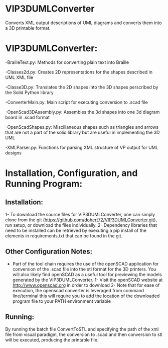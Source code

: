 # VIP3DUMLConverter
Converts XML output descriptions of UML diagrams and converts them into a 3D printable format.


VIP3DUMLConverter:
===================
-BrailleText.py:
    Methods for converting plain text into Braille

-Classes2d.py:
    Creates 2D representations for the shapes described in UML XML file

-Classe3D.py:
    Translates the 2D shapes into the 3D shapes perscribed by the Solid Python library

-ConverterMain.py:
    Main script for executing conversion to .scad file

-OpenScad3DAssembly.py:
    Assembles the 3d shapes into one 3d diagram board in .scad format

-OpenScadShapes.py:
    Miscillaneous shapes such as triangles and arrows that are not a part of the 
    solid library but are useful in implementing the 3D UML

-XMLParser.py:
    Functions for parsing XML structure of VP output for UML designs

Installation, Configuration, and Running Program:
=================================================
Installation:
--------------
1- To download the source files for VIP3DUMLConverter, one can simply clone
   from the git (https://github.com/dohert72/VIP3DUMLConverter.git), run setup, or 
   download the files individually.
2- Dependency libraries that need to be installed can be retrieved by exexuting a
   pip install of the elements in requirements.txt that can be found in the git.

Other Configuration Notes:
--------------------------
* Part of the tool chain requires the use of the openSCAD application for 
  conversion of the .scad file into the stl format for the 3D printers. You will
  also likely find openSCAD as a useful tool for previewing the models generated by the 
  VIP3DUMLConverter. 
  1- Visit the openSCAD website at http://www.openscad.org in order to download
  2- Note that for ease of execution, the openscad converter is leveraged from command line/terminal
     this will require you to add the location of the downloaded program file to your PATH environment 
     variable

Running:
--------
By running the batch file ConvertToSTL and specifying the path of the xml file from visual paradigm, 
the conversion to .scad and then conversion to stl will be executed, producing the printable file.